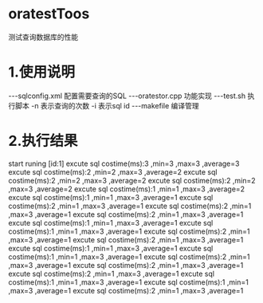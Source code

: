 # oratestToos
测试查询数据库的性能

# 1.使用说明
 ---sqlconfig.xml 配置需要查询的SQL
 ---oratestor.cpp 功能实现
 ---test.sh 执行脚本
     -n 表示查询的次数
     -i 表示sql id
 ---makefile 编译管理
 
 
# 2.执行结果
start  runing  [id:1]
excute sql costime(ms):3 ,min=3 ,max=3 ,average=3 
excute sql costime(ms):2 ,min=2 ,max=3 ,average=2 
excute sql costime(ms):2 ,min=2 ,max=3 ,average=2 
excute sql costime(ms):2 ,min=2 ,max=3 ,average=2 
excute sql costime(ms):1 ,min=1 ,max=3 ,average=2 
excute sql costime(ms):1 ,min=1 ,max=3 ,average=1 
excute sql costime(ms):2 ,min=1 ,max=3 ,average=1 
excute sql costime(ms):2 ,min=1 ,max=3 ,average=1 
excute sql costime(ms):2 ,min=1 ,max=3 ,average=1 
excute sql costime(ms):1 ,min=1 ,max=3 ,average=1 
excute sql costime(ms):1 ,min=1 ,max=3 ,average=1 
excute sql costime(ms):2 ,min=1 ,max=3 ,average=1 
excute sql costime(ms):2 ,min=1 ,max=3 ,average=1 
excute sql costime(ms):1 ,min=1 ,max=3 ,average=1 
excute sql costime(ms):1 ,min=1 ,max=3 ,average=1 
excute sql costime(ms):2 ,min=1 ,max=3 ,average=1 
excute sql costime(ms):2 ,min=1 ,max=3 ,average=1 
excute sql costime(ms):2 ,min=1 ,max=3 ,average=1 
excute sql costime(ms):1 ,min=1 ,max=3 ,average=1 
excute sql costime(ms):1 ,min=1 ,max=3 ,average=1 
excute sql costime(ms):2 ,min=1 ,max=3 ,average=1 
